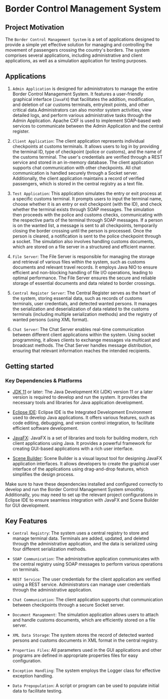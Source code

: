 # Border Control Management System

## Project Motivation

The `Border Control Management System` is a set of applications designed to provide a simple yet effective solution for managing and controlling the movement of passengers crossing the country's borders. The system comprises several applications, including administrative and client applications, as well as a simulation application for testing purposes.

## Applications

1. `Admin Application` is designed for administrators to manage the entire Border Control Management System. It features a user-friendly graphical interface (`JavaFX`) that facilitates the addition, modification, and deletion of car customs terminals, entry/exit points, and other critical data.Administrators can also monitor system activities, view detailed logs, and perform various administrative tasks through the Admin Application. Apache CXF is used to implement SOAP-based web services to communicate between the Admin Application and the central register.

2. `Client Application`: The client application represents individual checkpoints at customs terminals. It allows users to log in by providing the terminal ID, type of checkpoint (police or customs), and the name of the customs terminal. The user's credentials are verified through a REST service and stored in an in-memory database. The client application supports chat communication with other checkpoints. All chat communication is handled securely through a Socket server. Additionally, the client application maintains a record of verified passengers, which is stored in the central registry as a text file.

3. `Test Application`: This application simulates the entry or exit process at a specific customs terminal. It prompts users to input the terminal name, choose whether it is an entry or exit checkpoint (with the ID), and check whether the terminal exists through SOAP messages. The simulation then proceeds with the police and customs checks, communicating with the respective parts of the terminal through SOAP messages. If a person is on the wanted list, a message is sent to all checkpoints, temporarily closing the border crossing until the person is processed. Once the person is cleared, a notification is sent to the police checkpoint through a socket. The simulation also involves handling customs documents, which are stored on a file server in a structured and efficient manner.

4. `File Server`: The File Server is responsible for managing the storage and retrieval of various files within the system, such as customs documents and relevant travel records. It employs Java NIO to ensure efficient and non-blocking handling of file I/O operations, leading to optimal performance. The File Server ensures the secure and reliable storage of essential documents and data related to border crossings.

5. `Central Register Server`: The Central Register serves as the heart of the system, storing essential data, such as records of customs terminals, user credentials, and detected wanted persons. It manages the serialization and deserialization of data related to the customs terminals (including multiple serialization methods) and the registry of wanted persons (using XML format).

6. `Chat Server`: The Chat Server enables real-time communication between different client applications within the system. Using socket programming, it allows clients to exchange messages via multicast and broadcast methods. The Chat Server handles message distribution, ensuring that relevant information reaches the intended recipients.

## Getting started

### Key Dependencies & Platforms

- [JDK 11]('https://www.oracle.com/java/technologies/javase/jdk11-archive-downloads.html') or later: The Java Development Kit (JDK) version 11 or a later version is required to develop and run the system. It provides the necessary tools and libraries for Java application development.

- [Eclipse IDE]('https://www.eclipse.org/ide/'): Eclipse IDE is the Integrated Development Environment used to develop Java applications. It offers various features, such as code editing, debugging, and version control integration, to facilitate efficient software development.

- [JavaFX]('https://openjfx.io/'): JavaFX is a set of libraries and tools for building modern, rich client applications using Java. It provides a powerful framework for creating GUI-based applications with a rich user interface.

- [Scene Builder]('https://www.oracle.com/java/technologies/javase/javafxscenebuilder-info.html'): Scene Builder is a visual layout tool for designing JavaFX application interfaces. It allows developers to create the graphical user interface of the applications using drag-and-drop features, which simplifies the design process.

Make sure to have these dependencies installed and configured correctly to develop and run the Border Control Management System smoothly. Additionally, you may need to set up the relevant project configurations in Eclipse IDE to ensure seamless integration with JavaFX and Scene Builder for GUI development.

## Key Features

- `Central Registry`: The system uses a central registry to store and manage terminal data. Terminals are added, updated, and deleted through the administrative application, and the data is serialized using four different serialization methods.

- `SOAP Communication`: The administrative application communicates with the central registry using SOAP messages to perform various operations on terminals.

- `REST Service`: The user credentials for the client application are verified using a REST service. Administrators can manage user credentials through the administrative application.

- `Chat Communication`: The client application supports chat communication between checkpoints through a secure Socket server.

- `Document Management`: The simulation application allows users to attach and handle customs documents, which are efficiently stored on a file server.

- `XML Data Storage`: The system stores the record of detected wanted persons and customs documents in XML format in the central registry.

- `Properties Files`: All parameters used in the GUI applications and other programs are defined in appropriate properties files for easy configuration.

- `Exception Handling`: The system employs the Logger class for effective exception handling.

- `Data Prepopulation`: A script or program can be used to populate initial data to facilitate testing.
